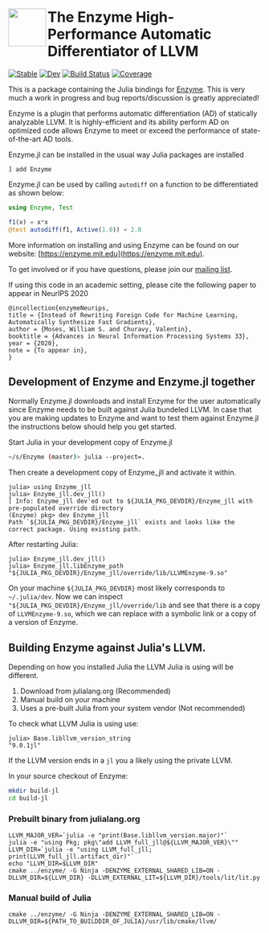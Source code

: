 # <img src="https://enzyme.mit.edu/logo.svg" width="75" align=left> The Enzyme High-Performance Automatic Differentiator of LLVM

[![Stable](https://img.shields.io/badge/docs-stable-blue.svg)](https://wsmoses.github.io/Enzyme.jl/stable)
[![Dev](https://img.shields.io/badge/docs-dev-blue.svg)](https://wsmoses.github.io/Enzyme.jl/dev)
[![Build Status](https://github.com/wsmoses/Enzyme.jl/workflows/CI/badge.svg)](https://github.com/wsmoses/Enzyme.jl/actions)
[![Coverage](https://codecov.io/gh/wsmoses/Enzyme.jl/branch/master/graph/badge.svg)](https://codecov.io/gh/wsmoses/Enzyme.jl)

This is a package containing the Julia bindings for [Enzyme](https://github.com/wsmoses/enzyme). This is very much a work in progress and bug reports/discussion is greatly appreciated!

Enzyme is a plugin that performs automatic differentiation (AD) of statically analyzable LLVM. It is highly-efficient and its ability perform AD on optimized code allows Enzyme to meet or exceed the performance of state-of-the-art AD tools.

Enzyme.jl can be installed in the usual way Julia packages are installed
```
] add Enzyme
```

Enzyme.jl can be used by calling `autodiff` on a function to be differentiated as shown below:

```julia
using Enzyme, Test

f1(x) = x*x
@test autodiff(f1, Active(1.0)) ≈ 2.0
```

More information on installing and using Enzyme can be found on our website: [https://enzyme.mit.edu](https://enzyme.mit.edu).

To get involved or if you have questions, please join our [mailing list](https://groups.google.com/d/forum/enzyme-dev).

If using this code in an academic setting, please cite the following paper to appear in NeurIPS 2020

```
@incollection{enzymeNeurips,
title = {Instead of Rewriting Foreign Code for Machine Learning, Automatically Synthesize Fast Gradients},
author = {Moses, William S. and Churavy, Valentin},
booktitle = {Advances in Neural Information Processing Systems 33},
year = {2020},
note = {To appear in},
}
```

## Development of Enzyme and Enzyme.jl together

Normally Enzyme.jl downloads and install Enzyme for the user automatically since Enzyme needs to be built against
Julia bundeled LLVM. In case that you are making updates to Enzyme and want to test them against Enzyme.jl the instructions
below should help you get started.

Start Julia in your development copy of Enzyme.jl

```bash
~/s/Enzyme (master)> julia --project=.
```

Then create a development copy of Enzyme_jll and activate it within.

```julia-repl
julia> using Enzyme_jll
julia> Enzyme_jll.dev_jll()
[ Info: Enzyme_jll dev'ed out to ${JULIA_PKG_DEVDIR}/Enzyme_jll with pre-populated override directory
(Enzyme) pkg> dev Enzyme_jll
Path `${JULIA_PKG_DEVDIR}/Enzyme_jll` exists and looks like the correct package. Using existing path.
```

After restarting Julia:

```julia-repl
julia> Enzyme_jll.dev_jll()
julia> Enzyme_jll.libEnzyme_path
"${JULIA_PKG_DEVDIR}/Enzyme_jll/override/lib/LLVMEnzyme-9.so"
```

On your machine `${JULIA_PKG_DEVDIR}` most likely corresponds to `~/.julia/dev`.
Now we can inspect `"${JULIA_PKG_DEVDIR}/Enzyme_jll/override/lib` and see that there is a copy of `LLVMEnzyme-9.so`,
which we can replace with a symbolic link or a copy of a version of Enzyme.

## Building Enzyme against Julia's LLVM.

Depending on how you installed Julia the LLVM Julia is using will be different.

1. Download from julialang.org (Recommended)
2. Manual build on your machine
3. Uses a pre-built Julia from your system vendor (Not recommended)

To check what LLVM Julia is using use:
```
julia> Base.libllvm_version_string
"9.0.1jl"
```

If the LLVM version ends in a `jl` you a likely using the private LLVM.

In your source checkout of Enzyme:

```bash
mkdir build-jl
cd build-jl
```

### Prebuilt binary from julialang.org

```
LLVM_MAJOR_VER=`julia -e "print(Base.libllvm_version.major)"`
julia -e "using Pkg; pkg\"add LLVM_full_jll@${LLVM_MAJOR_VER}\""
LLVM_DIR=`julia -e "using LLVM_full_jll; print(LLVM_full_jll.artifact_dir)"`
echo "LLVM_DIR=$LLVM_DIR"
cmake ../enzyme/ -G Ninja -DENZYME_EXTERNAL_SHARED_LIB=ON -DLLVM_DIR=${LLVM_DIR} -DLLVM_EXTERNAL_LIT=${LLVM_DIR}/tools/lit/lit.py
```

### Manual build of Julia
```
cmake ../enzyme/ -G Ninja -DENZYME_EXTERNAL_SHARED_LIB=ON -DLLVM_DIR=${PATH_TO_BUILDDIR_OF_JULIA}/usr/lib/cmake/llvm/
```
